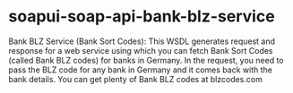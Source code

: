# soapui-soap-api-bank-blz-service
 Bank BLZ Service (Bank Sort Codes): This WSDL generates request and response for a web service using which you can fetch Bank Sort Codes (called Bank BLZ codes) for banks in Germany.  In the request, you need to pass the BLZ code for any bank in Germany and it comes back with the bank details. You can get plenty of Bank BLZ codes at blzcodes.com
